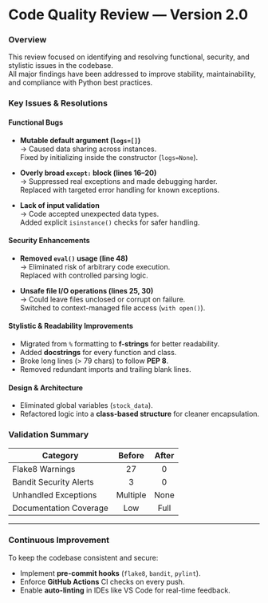 # Code Quality Review — Version 2.0

### Overview
This review focused on identifying and resolving functional, security, and stylistic issues in the codebase.  
All major findings have been addressed to improve stability, maintainability, and compliance with Python best practices.

### Key Issues & Resolutions

#### **Functional Bugs**
- **Mutable default argument (`logs=[]`)**  
  → Caused data sharing across instances.  
   Fixed by initializing inside the constructor (`logs=None`).

- **Overly broad `except:` block (lines 16–20)**  
  → Suppressed real exceptions and made debugging harder.  
   Replaced with targeted error handling for known exceptions.

- **Lack of input validation**  
  → Code accepted unexpected data types.  
   Added explicit `isinstance()` checks for safer handling.

#### **Security Enhancements**
- **Removed `eval()` usage (line 48)**  
  → Eliminated risk of arbitrary code execution.  
   Replaced with controlled parsing logic.

- **Unsafe file I/O operations (lines 25, 30)**  
  → Could leave files unclosed or corrupt on failure.  
   Switched to context-managed file access (`with open()`).

#### **Stylistic & Readability Improvements**
- Migrated from `%` formatting to **f-strings** for better readability.  
- Added **docstrings** for every function and class.  
- Broke long lines (> 79 chars) to follow **PEP 8**.  
- Removed redundant imports and trailing blank lines.


#### **Design & Architecture**
- Eliminated global variables (`stock_data`).  
- Refactored logic into a **class-based structure** for cleaner encapsulation.


###  Validation Summary

| Category    | Before | After |
|--------------|:------:|:-----:|
| Flake8 Warnings | 27 | 0 |
| Bandit Security Alerts | 3 | 0 |
| Unhandled Exceptions | Multiple | None |
| Documentation Coverage | Low | Full |

---

### Continuous Improvement

To keep the codebase consistent and secure:
- Implement **pre-commit hooks** (`flake8`, `bandit`, `pylint`).  
- Enforce **GitHub Actions** CI checks on every push.  
- Enable **auto-linting** in IDEs like VS Code for real-time feedback.

